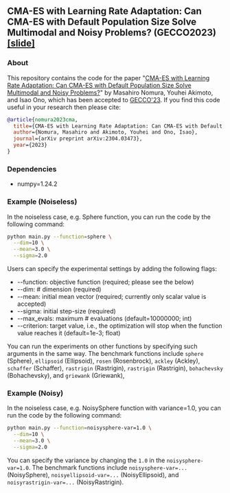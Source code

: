 ## CMA-ES with Learning Rate Adaptation: Can CMA-ES with Default Population Size Solve Multimodal and Noisy Problems? (GECCO2023) [[slide]](gecco2023-slide.pdf)

### About
This repository contains the code for the paper
"[CMA-ES with Learning Rate Adaptation: Can CMA-ES with Default Population Size Solve Multimodal and Noisy Problems?](https://arxiv.org/abs/2304.03473)"
by Masahiro Nomura, Youhei Akimoto, and Isao Ono, which has been accepted to [GECCO'23](https://gecco-2023.sigevo.org/HomePage).
If you find this code useful in your research then please cite:

```bibtex
@article{nomura2023cma,
  title={CMA-ES with Learning Rate Adaptation: Can CMA-ES with Default Population Size Solve Multimodal and Noisy Problems?},
  author={Nomura, Masahiro and Akimoto, Youhei and Ono, Isao},
  journal={arXiv preprint arXiv:2304.03473},
  year={2023}
}
```

### Dependencies
* numpy=1.24.2


### Example (Noiseless)
In the noiseless case, e.g. Sphere function, you can run the code by the following command:
```bash
python main.py --function=sphere \
  --dim=10 \
  --mean=3.0 \
  --sigma=2.0
```
Users can specify the experimental settings by adding the following flags:
* --function: objective function (required; please see the below)
* --dim: # dimension (required)
* --mean: initial mean vector (required; currently only scalar value is accepted)
* --sigma: initial step-size (required)
* --max_evals: maximum # evaluations (default=10000000; int)
* --criterion: target value, i.e., the optimization will stop when the function value reaches it (default=1e-3; float)

You can run the experiments on other functions by specifying such arguments in the same way.
The benchmark functions include
`sphere` (Sphere), `ellipsoid` (Ellipsoid), `rosen` (Rosenbrock),
`ackley` (Ackley), `schaffer` (Schaffer), `rastrigin` (Rastrigin), 
`rastrigin` (Rastrigin), `bohachevsky` (Bohachevsky), and `griewank` (Griewank),


### Example (Noisy)
In the noiseless case, e.g. NoisySphere function with variance=1.0, you can run the code by the following command:

```bash
python main.py --function=noisysphere-var=1.0 \
  --dim=10 \
  --mean=3.0 \
  --sigma=2.0
```
You can specify the variance by changing the `1.0` in the `noisysphere-var=1.0`.
The benchmark functions include
`noisysphere-var=...` (NoisySphere), `noisyellipsoid-var=...` (NoisyEllipsoid), and `noisyrastrigin-var=...` (NoisyRastrigin).
